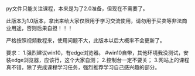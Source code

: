 py文件只能关注课程，本来是为了2.0准备，但现在不需要了。

此版本为1.0版本，拿出来给大家仅限用于学习交流使用，请勿用于买卖等非法商业用途，否则后果自担！！！

严格按照视频教程来，使用问题不大，此版本以后大概率不会更新了。

要求：
1.强烈建议win10，有edge浏览器。       #win10自带，其他环境我没测试，安装edge浏览器，应该行，这个大家自测；
2.控制台一定不要关；
3.网站上的课程真不错，除了完成课程学习任务，强烈推荐学习自己感兴趣的部分。
